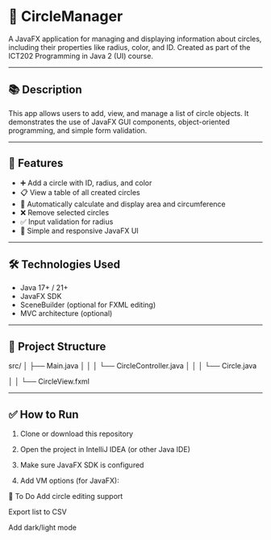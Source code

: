 # 🔵 CircleManager

A JavaFX application for managing and displaying information about circles, including their properties like radius, color, and ID. Created as part of the ICT202 Programming in Java 2 (UI) course.

---

## 📚 Description

This app allows users to add, view, and manage a list of circle objects. It demonstrates the use of JavaFX GUI components, object-oriented programming, and simple form validation.

---

## 🚀 Features

- ➕ Add a circle with ID, radius, and color
- 📋 View a table of all created circles
- 📐 Automatically calculate and display area and circumference
- ❌ Remove selected circles
- ✅ Input validation for radius
- 🎨 Simple and responsive JavaFX UI

---

## 🛠️ Technologies Used

- Java 17+ / 21+
- JavaFX SDK
- SceneBuilder (optional for FXML editing)
- MVC architecture (optional)

---

## 📁 Project Structure


 src/
│ ├── Main.java 
│ 
│ │ └── CircleController.java
│ 
│ │ └── Circle.java

│ │ └── CircleView.fxml




---

## ✅ How to Run

1. Clone or download this repository

2. Open the project in IntelliJ IDEA (or other Java IDE)

3. Make sure JavaFX SDK is configured

4. Add VM options (for JavaFX):


📌 To Do
 Add circle editing support

 Export list to CSV

 Add dark/light mode
